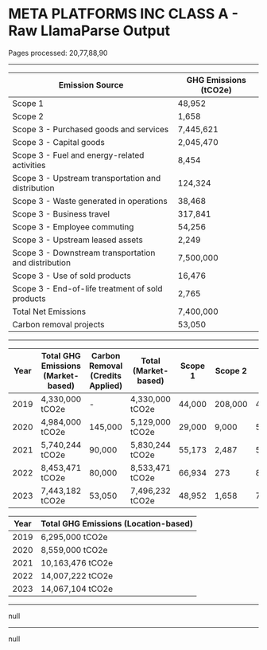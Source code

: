 # META PLATFORMS INC CLASS A - Raw LlamaParse Output

Pages processed: 20,77,88,90

---

| Emission Source                                   | GHG Emissions (tCO2e) |
|--------------------------------------------------|------------------------|
| Scope 1                                         | 48,952                 |
| Scope 2                                         | 1,658                  |
| Scope 3 - Purchased goods and services          | 7,445,621              |
| Scope 3 - Capital goods                          | 2,045,470              |
| Scope 3 - Fuel and energy-related activities     | 8,454                  |
| Scope 3 - Upstream transportation and distribution| 124,324                |
| Scope 3 - Waste generated in operations          | 38,468                 |
| Scope 3 - Business travel                        | 317,841                |
| Scope 3 - Employee commuting                     | 54,256                 |
| Scope 3 - Upstream leased assets                 | 2,249                  |
| Scope 3 - Downstream transportation and distribution| 7,500,000            |
| Scope 3 - Use of sold products                   | 16,476                 |
| Scope 3 - End-of-life treatment of sold products | 2,765                  |
| Total Net Emissions                              | 7,400,000              |
| Carbon removal projects                           | 53,050                 |

---

| Year | Total GHG Emissions (Market-based) | Carbon Removal (Credits Applied) | Total (Market-based) | Scope 1 | Scope 2 | Scope 3 |
|------|-------------------------------------|----------------------------------|----------------------|---------|---------|---------|
| 2019 | 4,330,000 tCO2e                    | -                                | 4,330,000 tCO2e      | 44,000  | 208,000 | 4,078,000 |
| 2020 | 4,984,000 tCO2e                    | 145,000                          | 5,129,000 tCO2e      | 29,000  | 9,000   | 5,091,000 |
| 2021 | 5,740,244 tCO2e                    | 90,000                           | 5,830,244 tCO2e      | 55,173  | 2,487   | 5,772,583 |
| 2022 | 8,453,471 tCO2e                    | 80,000                           | 8,533,471 tCO2e      | 66,934  | 273     | 8,466,264 |
| 2023 | 7,443,182 tCO2e                    | 53,050                           | 7,496,232 tCO2e      | 48,952  | 1,658   | 7,445,621 |

| Year | Total GHG Emissions (Location-based) |
|------|---------------------------------------|
| 2019 | 6,295,000 tCO2e                      |
| 2020 | 8,559,000 tCO2e                      |
| 2021 | 10,163,476 tCO2e                     |
| 2022 | 14,007,222 tCO2e                     |
| 2023 | 14,067,104 tCO2e                     |

---

null

---

null